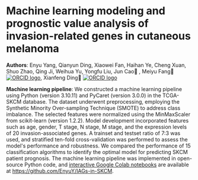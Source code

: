 # Machine learning modeling and prognostic value analysis of invasion-related genes in cutaneous melanoma

**Authors**: Enyu Yang, Qianyun Ding, Xiaowei Fan, Haihan Ye, Cheng Xuan, Shuo Zhao, Qing Ji, Weihua Yu, Yongfu Liu, Jun Cao📧 , Meiyu Fang📧  <a href="https://orcid.org/0000-0001-9369-3640" target="_blank"><img alt="ORCID logo" src="https://info.orcid.org/wp-content/uploads/2019/11/orcid_16x16.png"></a>, Xianfeng Ding📧 <a href="https://orcid.org/0000-0003-1119-3816" target="_blank"><img alt="ORCID logo" src="https://info.orcid.org/wp-content/uploads/2019/11/orcid_16x16.png"></a>

**Machine learning pipeline**: 
We constructed a machine learning pipeline using Python (version 3.10.11) and PyCaret (version 3.0.0) in the TCGA-SKCM database. The dataset underwent preprocessing, employing the Synthetic Minority Over-sampling Technique (SMOTE) to address class imbalance. The selected features were normalized using the MinMaxScaler from scikit-learn (version 1.2.2). Model development incorporated features such as age, gender, T stage, N stage, M stage, and the expression levels of 20 invasion-associated genes. A trainset and testset ratio of 7:3 was used, and stratified ten-fold cross-validation was performed to assess the model's performance and robustness. We compared the performance of 15 classification algorithms to identify the optimal model for predicting SKCM patient prognosis. The machine learning pipeline was implemented in open-source Python code, and [interactive Google Colab notebooks](https://colab.research.google.com/drive/1PqikmkMxX1vdBiRFSEuL2ALBnTQL4gaF?usp=sharing) are available at https://github.com/EnyuY/IAGs-in-SKCM.

